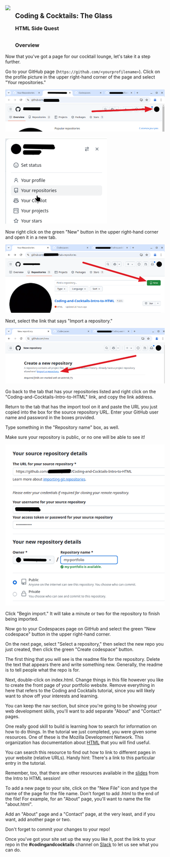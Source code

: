 <div>
    <img src="images/logo.png" style="float: left; margin: 0px 15px 15px 0px; height:125px;">
    <h2 style="display:inline-block;margin-top:1em;">Coding &amp; Cocktails: The Glass</h2>
    <h3 style="margin-top:0;margin-bottom:2em;">HTML Side Quest</h3>
</div>

### Overview

Now that you've got a page for our cocktail lounge, let's take it a step further.

Go to your GitHub page (`https://github.com/<yourprofilename>`). Click on the profile picture in the upper right-hand corner of the page and select "Your repositories."

![](./images/github_profile.png ":class=image-border")

![](./images/profile_menu.png ":class=image-border")

Now right click on the green "New" button in the upper right-hand corner and open it in a new tab.

![](./images/new_repo.png ":class=image-border")

Next, select the link that says "Import a repository."

![](./images/import_repo.png ":class=image-border")

Go back to the tab that has your repositories listed and right click on the "Coding-and-Cocktails-Intro-to-HTML" link, and copy the link address.

Return to the tab that has the import tool on it and paste the URL you just copied into the box for the source repository URL. Enter your GitHub user name and password in the boxes provided.

Type something in the "Repository name" box, as well.

Make sure your repository is public, or no one will be able to see it!

![](./images/source_repo_url.png ":class=image-border")

Click "Begin import." It will take a minute or two for the repository to finish being imported.

Now go to your Codespaces page on GitHub and select the green "New codespace" button in the upper right-hand corner.

On the next page, select "Select a repository," then select the new repo you just created, then click the green "Create codespace" button.

The first thing that you will see is the readme file for the repository. Delete the text that appears there and write something new. Generally, the readme is to tell people what the repo is for.

Next, double-click on index.html. Change things in this file however you like to create the front page of your portfolio website. Remove everything in here that refers to the Coding and Cocktails tutorial, since you will likely want to show off your interests and learning.

You can keep the nav section, but since you're going to be showing your web development skills, you'll want to add separate "About" and "Contact" pages.

One really good skill to build is learning how to search for information on how to do things. In the tutorial we just completed, you were given some resources. One of these is the Mozilla Development Network. This organization has documentation about [HTML](https://developer.mozilla.org/en-US/docs/Web/HTML) that you will find useful.

You can search this resource to find out how to link to different pages in your website (relative URLs). Handy hint:  There's a link to this particular entry in the tutorial.

Remember, too, that there are other resources available in the [slides](https://kansascitywomenintechnology.github.io/CodingCocktailsSlideTemplate/01-glasswork/2023-front-end-html.html#/) from the Intro to HTML session!

To add a new page to your site, click on the "New File" icon and type the name of the page for the file name. Don't forget to add .html to the end of the file! For example, for an "About" page,  you'll want to name the file "about.html".

Add an "About" page and a "Contact" page, at the very least, and if you want, add another page or two.

Don't forget to commit your changes to your repo!

Once you've got your site set up the way you like it, post the link to your repo in the  **#codingandcocktails** channel on [Slack](http://kcwit.slack.com/) to let us see what you can do.